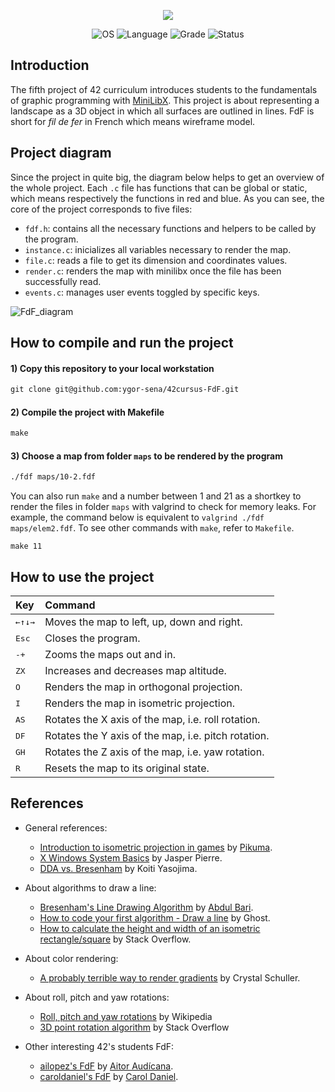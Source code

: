 <p align="center">
    <img src="https://user-images.githubusercontent.com/102881479/215300387-7f7f63bb-9481-4261-be3d-c3694726481a.png">
</p>

<p align="center">
    <img src="https://img.shields.io/badge/OS-Linux-blue" alt="OS">
    <img src="https://img.shields.io/badge/Language-C%20%7C%20C%2B%2B-blue.svg" alt="Language">
    <img src="https://img.shields.io/badge/Grade-125%2F100-brightgreen.svg" alt="Grade">
    <img src="https://img.shields.io/badge/Status-Completed-brightgreen.svg" alt="Status">
</p>

## Introduction
The fifth project of 42 curriculum introduces students to the fundamentals of graphic programming with [MiniLibX](https://github.com/42Paris/minilibx-linux). This project is about representing a landscape as a 3D object in which all surfaces are outlined in lines. FdF is short for _fil de fer_ in French which means wireframe model.

## Project diagram

Since the project in quite big, the diagram below helps to get an overview of the whole project. Each `.c` file has functions that can be global or static, which means respectively the functions in red and blue. As you can see, the core of the project corresponds to five files:

- `fdf.h`: contains all the necessary functions and helpers to be called by the program.
- `instance.c`: inicializes all variables necessary to render the map.
- `file.c`: reads a file to get its dimension and coordinates values.
- `render.c`: renders the map with minilibx once the file has been successfully read.
- `events.c`: manages user events toggled by specific keys.

![FdF_diagram](https://user-images.githubusercontent.com/102881479/215330949-aed990c5-4f30-4580-8109-5b49050e9280.jpg)

## How to compile and run the project

#### 1) Copy this repository to your local workstation

```html
git clone git@github.com:ygor-sena/42cursus-FdF.git
```

#### 2) Compile the project with Makefile

```html
make
```

#### 3) Choose a map from folder `maps` to be rendered by the program

```html
./fdf maps/10-2.fdf
```

You can also run `make` and a number between 1 and 21 as a shortkey to render the files in folder `maps` with valgrind to check for memory leaks. For example, the command below is equivalent to `valgrind ./fdf maps/elem2.fdf`. To see other commands with `make`, refer to `Makefile`.

```
make 11
```

## How to use the project

| Key | Command |
|:----|:----|
| <kbd>←</kbd><kbd>↑</kbd><kbd>↓</kbd><kbd>→</kbd>  |  Moves the map to left, up, down and right. |
| <kbd>Esc</kbd>  | Closes the program.  |
| <kbd>-</kbd><kbd>+</kbd>  | Zooms the maps out and in. |
| <kbd>Z</kbd><kbd>X</kbd>  | Increases and decreases map altitude. |
| <kbd>O</kbd>  |  Renders the map in orthogonal projection. |
| <kbd>I</kbd>  |  Renders the map in isometric projection. |
| <kbd>A</kbd><kbd>S</kbd>  |  Rotates the X axis of the map, i.e. roll rotation. |
| <kbd>D</kbd><kbd>F</kbd>  |  Rotates the Y axis of the map, i.e. pitch rotation. |
| <kbd>G</kbd><kbd>H</kbd> | Rotates the Z axis of the map, i.e. yaw rotation.  |
| <kbd>R</kbd>  |  Resets the map to its original state. |


## References

- General references:
    - [Introduction to isometric projection in games](https://pikuma.com/blog/isometric-projection-in-games) by [Pikuma](https://www.youtube.com/@pikuma).
    - [X Windows System Basics](https://magcius.github.io/xplain/article/index.html) by Jasper Pierre.
    - [DDA vs. Bresenham](https://www.youtube.com/watch?v=K92zQcSrc7Y&list=PL9k0QJ76ydSTPF_cOXArVyae6VflQJFOH&index=3) by Koiti Yasojima.

- About algorithms to draw a line:
    - [Bresenham's Line Drawing Algorithm](https://www.youtube.com/watch?v=RGB-wlatStc&t=2286s) by [Abdul Bari](https://www.youtube.com/@abdul_bari).
    - [How to code your first algorithm - Draw a line](https://jstutorial.medium.com/how-to-code-your-first-algorithm-draw-a-line-ca121f9a1395) by Ghost.
    - [How to calculate the height and width of an isometric rectangle/square](https://stackoverflow.com/questions/4615116/how-to-calculate-the-height-and-width-of-an-isometric-rectangle-square) by Stack Overflow.

- About color rendering:
    - [A probably terrible way to render gradients](https://dev.to/freerangepixels/a-probably-terrible-way-to-render-gradients-1p3n) by Crystal Schuller.
- About roll, pitch and yaw rotations:
    - [Roll, pitch and yaw rotations](https://de.wikipedia.org/wiki/Roll-Nick-Gier-Winkel) by Wikipedia
    - [3D point rotation algorithm](https://stackoverflow.com/questions/34050929/3d-point-rotation-algorithm) by Stack Overflow
- Other interesting 42's students FdF:
    - [ailopez's FdF](https://github.com/ailopez-o/42Barcelona-FdF) by [Aitor Audícana](https://github.com/ailopez-o).
    - [caroldaniel's FdF](https://github.com/caroldaniel/42sp-cursus-fdf) by [Carol Daniel](https://github.com/caroldaniel/).
